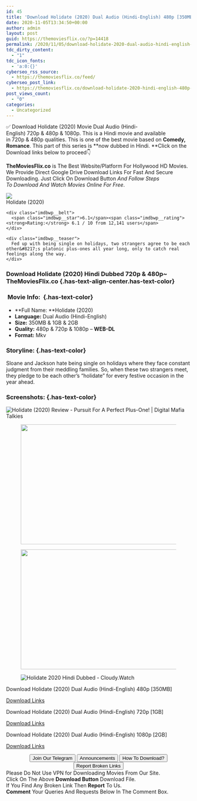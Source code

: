 ```yaml
---
id: 45
title: 'Download Holidate (2020) Dual Audio (Hindi-English) 480p [350MB] || 720p [1GB] || 1080p [2GB]'
date: 2020-11-05T13:34:50+00:00
author: admin
layout: post
guid: https://themoviesflix.co/?p=14418
permalink: /2020/11/05/download-holidate-2020-dual-audio-hindi-english-480p-350mb-720p-1gb-1080p-2gb/
tdc_dirty_content:
  - "1"
tdc_icon_fonts:
  - 'a:0:{}'
cyberseo_rss_source:
  - https://themoviesflix.co/feed/
cyberseo_post_link:
  - https://themoviesflix.co/download-holidate-2020-hindi-english-480p-720p-1080p/
post_views_count:
  - "0"
categories:
  - Uncategorized
---
```

✅ Download Holidate (2020)&nbsp;Movie&nbsp;Dual Audio (Hindi-English)&nbsp;720p&nbsp;&&nbsp;480p&nbsp;& 1080p. This is a Hindi movie and available in&nbsp;720p&nbsp;&&nbsp;480p&nbsp;qualities. This is one of the best movie based on&nbsp;**Comedy, Romance**. This part of this series is&nbsp;**now dubbed in&nbsp;Hindi.&nbsp;**Click on the Download links below to proceed👇

**TheMoviesFlix.co**&nbsp;is The Best Website/Platform For Hollywood HD Movies. We Provide Direct Google Drive Download Links For Fast And Secure Downloading. Just Click On Download Button&nbsp;_And Follow Steps To&nbsp;Download And Watch Movies Online For Free_.

<div class="imdbwp imdbwp--movie dark">
  <div class="imdbwp__thumb">
    <a class="imdbwp__link" target="_blank" title="Holidate" href="https://www.imdb.com/title/tt9866072/" rel="nofollow noopener noreferrer"><img class="imdbwp__img" src="https://m.media-amazon.com/images/M/MV5BYWVmYTFjODItOTY2Ni00NDhhLTk1ZDYtMzBmOGFhZTMyY2Q0XkEyXkFqcGdeQXVyMTEyMjM2NDc2._V1_SX300.jpg" /></a>
  </div>
  
  <div class="imdbwp__content">
    <div class="imdbwp__header">
      <span class="imdbwp__title">Holidate</span> (2020)
    </div>
    
    <div class="imdbwp__belt">
      <span class="imdbwp__star">6.1</span><span class="imdbwp__rating"><strong>Rating:</strong> 6.1 / 10 from 12,141 users</span>
    </div>
    
    <div class="imdbwp__teaser">
      Fed up with being single on holidays, two strangers agree to be each other&#8217;s platonic plus-ones all year long, only to catch real feelings along the way.
    </div>
  </div>
</div>

### Download Holidate (2020) Hindi Dubbed 720p & 480p~ TheMoviesFlix.co {.has-text-align-center.has-text-color}

### &nbsp;Movie Info:&nbsp; {.has-text-color}

  * **Full Name:&nbsp;**Holidate (2020)
  * **Language:**&nbsp;Dual Audio (Hindi-English)
  * **Size:**&nbsp;350MB & 1GB & 2GB
  * **Quality:**&nbsp;480p & 720p & 1080p –&nbsp;**WEB-DL**
  * **Format:**&nbsp;Mkv

### Storyline: {.has-text-color}

Sloane and Jackson hate being single on holidays where they face constant judgment from their meddling families. So, when these two strangers meet, they pledge to be each other’s “holidate” for every festive occasion in the year ahead.

### Screenshots: {.has-text-color}<figure class="wp-block-image">

![Holidate (2020) Review - Pursuit For A Perfect Plus-One! | Digital Mafia Talkies](https://i2.wp.com/digitalmafiatalkies.com/wp-content/uploads/2020/11/Holidate-e1604239017820.jpg?resize=696%2C365&ssl=1) </figure> 

<div class="wp-block-image">
  <figure class="aligncenter is-resized"><img loading="lazy" src="https://imagecurl.com/images/53660006369095903683_thumb.png" alt width="651" height="326" /></figure>
</div>

<div class="wp-block-image">
  <figure class="aligncenter is-resized"><img loading="lazy" src="https://imagecurl.com/images/83072611841657704751_thumb.png" alt width="652" height="326" /></figure>
</div><figure class="wp-block-image">

![Holidate 2020 Hindi Dubbed - Cloudy.Watch](https://i.mycdn.me/i?r=AEE-HZfz734vGAKlsp5gLh-p7sPnVniYSeWZ8WrKag_KMXv0w-MU8_sO7hk_mJvstnjKJLHsazBXODze0CkTvfuB&fn=external_8) </figure> 

<p class="has-text-align-center has-text-color has-medium-font-size">
  Download Holidate (2020) Dual Audio (Hindi-English) 480p [350MB]
</p>

<span class="mb-center maxbutton-3-center"><span class="maxbutton-3-container mb-container"><a class="maxbutton-3 maxbutton maxbutton-post-button" target="_blank" rel="nofollow noopener noreferrer" href="https://coinquint.com/a19330/"><span class="mb-text">Download Links</span></a></span></span>

<p class="has-text-align-center has-text-color has-medium-font-size">
  Download Holidate (2020) Dual Audio (Hindi-English) 720p [1GB]
</p>

<span class="mb-center maxbutton-3-center"><span class="maxbutton-3-container mb-container"><a class="maxbutton-3 maxbutton maxbutton-post-button" target="_blank" rel="nofollow noopener noreferrer" href="https://coinquint.com/a19332/"><span class="mb-text">Download Links</span></a></span></span>

<p class="has-text-align-center has-text-color has-medium-font-size">
  Download Holidate (2020) Dual Audio (Hindi-English) 1080p [2GB]
</p>

<span class="mb-center maxbutton-3-center"><span class="maxbutton-3-container mb-container"><a class="maxbutton-3 maxbutton maxbutton-post-button" target="_blank" rel="nofollow noopener noreferrer" href="https://coinquint.com/a19334/"><span class="mb-text">Download Links</span></a></span></span>

<center>
</center>

<center>
  <a href="https://t.me/themoviesflixcom" target="_blank" data-wpel-link="external" rel="nofollow external noopener noreferrer"><button class="button button5">Join Our Telegram</button></a> <a href="https://themoviesflix.co/download-holidate-2020-hindi-english-480p-720p-1080p/#" target="_blank" data-wpel-link="external" rel="nofollow external noopener noreferrer"><button class="button button5">Announcements</button></a> <a href="https://themoviesflix.com/how-to-download/" target="_blank" data-wpel-link="external" rel="nofollow external noopener noreferrer"><button class="button button5">How To Download?</button></a> <a href="https://themoviesflix.co/download-holidate-2020-hindi-english-480p-720p-1080p/#" target="_blank" data-wpel-link="external" rel="nofollow external noopener noreferrer"><button class="button button5">Report Broken Links</button></a>
</center>

<div class="alert alert-danger">
  Please Do Not Use VPN for Downloading Movies From Our Site.
</div>

<div class="alert alert-success">
  Click On The Above <strong>Download Button</strong> Download File.
</div>

<div class="alert alert-warning">
  If You Find Any Broken Link Then <strong>Report</strong> To Us.
</div>

<div class="alert alert-info">
  <strong>Comment</strong> Your Queries And Requests Below In The Comment Box.
</div>